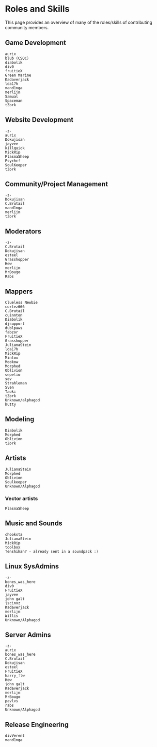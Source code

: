 Roles and Skills
================

This page provides an overview of many of the roles/skills of contributing community members.

Game Development
----------------

	aurix
	blub (CSQC)
	diabolik
	div0
	fruitieX
	Green Marine
	Kadaverjack
	lda17h
	mand1nga
	merlijn
	Samual
	Spaceman
	tZork

Website Development
-------------------

	-z-
	aurix
	Dokujisan
	jayvee
	killquick
	MickRip
	PlasmaSheep
	Psychcf
	SoulKeeper
	tZork

Community/Project Management
----------------------------

	-z-
	Dokujisan
	C.Brutail
	mand1nga
	merlijn
	tZork

Moderators
----------

	-z-
	C.Brutail
	Dokujisan
	esteel
	Grasshopper
	Hew
	merlijn
	MrBougo
	Rabs

Mappers
-------

	Clueless Newbie
	cortez666
	C.Brutail
	cuinnton
	Diabolik
	djsupport
	dublpaws
	fabzor
	FruitieX
	Grasshopper
	JulianaStein
	lda17h
	MickRip
	Mintox
	Mookow
	Morphed
	Oblivion
	sepelio
	sev
	Strahleman
	Sven
	Taoki
	tZork
	Unknown/alphagod
	hutty

Modeling
--------

	Diabolik
	Morphed
	Oblivion
	tZork

Artists
-------

	JulianaStein
	Morphed
	Oblivion
	Soulkeeper
	Unknown/Alphagod

### Vector artists

	PlasmaSheep

Music and Sounds
----------------

	chooksta
	JulianaStein
	MickRip
	toolbox
	Tenshihan? - already sent in a soundpack :)

Linux SysAdmins
---------------

	-z-
	bones_was_here
	div0
	FruitieX
	jayvee
	john galt
	jscinoz
	Kadaverjack
	merlijn
	Willis
	Unknown/Alphagod

Server Admins
-------------

	-z-
	aurix
	bones_was_here
	C.Brutail
	Dokujisan
	esteel
	FruitieX
	harry_ftw
	Hew
	john galt
	Kadaverjack
	merlijn
	MrBougo
	pavlvs
	rabs
	Unknown/Alphagod

Release Engineering
-------------------

	divVerent
	mand1nga

